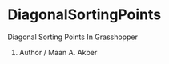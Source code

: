 # DiagonalSortingPoints
Diagonal Sorting Points In Grasshopper 
<line>
1. Author / Maan A. Akber
<img></img>
